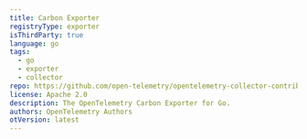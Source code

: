 ```yaml
---
title: Carbon Exporter
registryType: exporter
isThirdParty: true
language: go
tags:
  - go
  - exporter
  - collector
repo: https://github.com/open-telemetry/opentelemetry-collector-contrib/tree/master/exporter/carbonexporter
license: Apache 2.0
description: The OpenTelemetry Carbon Exporter for Go.
authors: OpenTelemetry Authors
otVersion: latest
---
```

